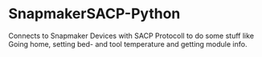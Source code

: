 # SnapmakerSACP-Python
Connects to Snapmaker Devices with SACP Protocoll to do some stuff like Going home, setting bed- and tool temperature and getting module info.
